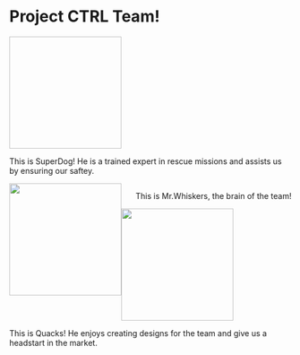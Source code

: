 <html>
  <head>
  <h1>Project CTRL Team!</h1>
  </head>
  <body>
<img href="http://www.fillster.com/myspace-pictures/" target="_blank" height=200px width=200px style=float:left">
    <p style="float:right">This is SuperDog! He is a trained expert in rescue missions and assists us by ensuring our saftey.</p>
    <br>
  <img src=http://placekitten.com/200/300 height=200px width=200px style="float:left">
    <p style="float:right">This is Mr.Whiskers, the brain of the team!</p>
    <br>
    <img src=https://static4.depositphotos.com/1029126/389/i/380/depositphotos_3892856-stock-photo-baby-duck-isolated-on-white.jpg height=200px width=200px style="float:left">
    <p style="float:right">This is Quacks! He enjoys creating designs for the team and give us a headstart in the market.</p>
  </body>
</html>
